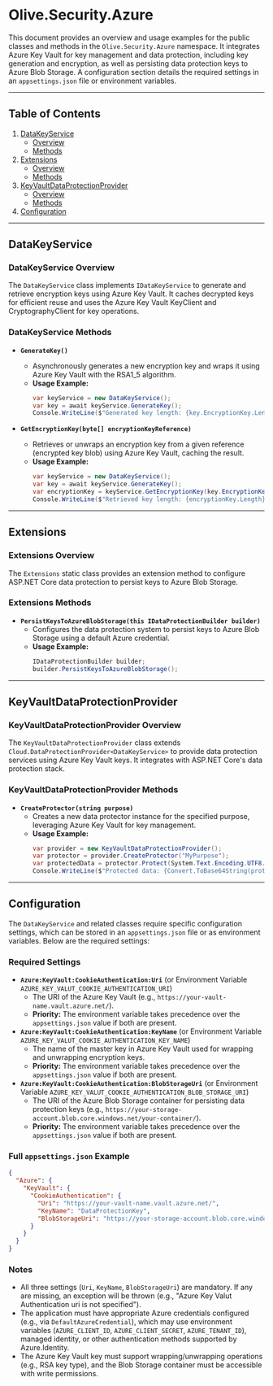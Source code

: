 ﻿# Olive.Security.Azure

This document provides an overview and usage examples for the public classes and methods in the `Olive.Security.Azure` namespace. It integrates Azure Key Vault for key management and data protection, including key generation and encryption, as well as persisting data protection keys to Azure Blob Storage. A configuration section details the required settings in an `appsettings.json` file or environment variables.

---

## Table of Contents

1. [DataKeyService](#datakeyservice)
   - [Overview](#datakeyservice-overview)
   - [Methods](#datakeyservice-methods)
2. [Extensions](#extensions)
   - [Overview](#extensions-overview)
   - [Methods](#extensions-methods)
3. [KeyVaultDataProtectionProvider](#keyvaultdataprotectionprovider)
   - [Overview](#keyvaultdataprotectionprovider-overview)
   - [Methods](#keyvaultdataprotectionprovider-methods)
4. [Configuration](#configuration)

---

## DataKeyService

### DataKeyService Overview

The `DataKeyService` class implements `IDataKeyService` to generate and retrieve encryption keys using Azure Key Vault. It caches decrypted keys for efficient reuse and uses the Azure Key Vault KeyClient and CryptographyClient for key operations.

### DataKeyService Methods

- **`GenerateKey()`**
  - Asynchronously generates a new encryption key and wraps it using Azure Key Vault with the RSA1_5 algorithm.
  - **Usage Example:**
    ```csharp
    var keyService = new DataKeyService();
    var key = await keyService.GenerateKey();
    Console.WriteLine($"Generated key length: {key.EncryptionKey.Length} bytes");
    ```

- **`GetEncryptionKey(byte[] encryptionKeyReference)`**
  - Retrieves or unwraps an encryption key from a given reference (encrypted key blob) using Azure Key Vault, caching the result.
  - **Usage Example:**
    ```csharp
    var keyService = new DataKeyService();
    var key = await keyService.GenerateKey();
    var encryptionKey = keyService.GetEncryptionKey(key.EncryptionKeyReference);
    Console.WriteLine($"Retrieved key length: {encryptionKey.Length} bytes");
    ```

---

## Extensions

### Extensions Overview

The `Extensions` static class provides an extension method to configure ASP.NET Core data protection to persist keys to Azure Blob Storage.

### Extensions Methods

- **`PersistKeysToAzureBlobStorage(this IDataProtectionBuilder builder)`**
  - Configures the data protection system to persist keys to Azure Blob Storage using a default Azure credential.
  - **Usage Example:**
    ```csharp
    IDataProtectionBuilder builder;
    builder.PersistKeysToAzureBlobStorage();     
    ```

---

## KeyVaultDataProtectionProvider

### KeyVaultDataProtectionProvider Overview

The `KeyVaultDataProtectionProvider` class extends `Cloud.DataProtectionProvider<DataKeyService>` to provide data protection services using Azure Key Vault keys. It integrates with ASP.NET Core's data protection stack.

### KeyVaultDataProtectionProvider Methods

- **`CreateProtector(string purpose)`**
  - Creates a new data protector instance for the specified purpose, leveraging Azure Key Vault for key management.
  - **Usage Example:**
    ```csharp
    var provider = new KeyVaultDataProtectionProvider();
    var protector = provider.CreateProtector("MyPurpose");
    var protectedData = protector.Protect(System.Text.Encoding.UTF8.GetBytes("Sensitive data"));
    Console.WriteLine($"Protected data: {Convert.ToBase64String(protectedData)}");
    ```

---

## Configuration

The `DataKeyService` and related classes require specific configuration settings, which can be stored in an `appsettings.json` file or as environment variables. Below are the required settings:

### Required Settings
- **`Azure:KeyVault:CookieAuthentication:Uri`** (or Environment Variable `AZURE_KEY_VALUT_COOKIE_AUTHENTICATION_URI`)
  - The URI of the Azure Key Vault (e.g., `https://your-vault-name.vault.azure.net/`).
  - **Priority:** The environment variable takes precedence over the `appsettings.json` value if both are present.
- **`Azure:KeyVault:CookieAuthentication:KeyName`** (or Environment Variable `AZURE_KEY_VALUT_COOKIE_AUTHENTICATION_KEY_NAME`)
  - The name of the master key in Azure Key Vault used for wrapping and unwrapping encryption keys.
  - **Priority:** The environment variable takes precedence over the `appsettings.json` value if both are present.
- **`Azure:KeyVault:CookieAuthentication:BlobStorageUri`** (or Environment Variable `AZURE_KEY_VALUT_COOKIE_AUTHENTICATION_BLOB_STORAGE_URI`)
  - The URI of the Azure Blob Storage container for persisting data protection keys (e.g., `https://your-storage-account.blob.core.windows.net/your-container/`).
  - **Priority:** The environment variable takes precedence over the `appsettings.json` value if both are present.

### Full `appsettings.json` Example
```json
{
  "Azure": {
    "KeyVault": {
      "CookieAuthentication": {
        "Uri": "https://your-vault-name.vault.azure.net/",
        "KeyName": "DataProtectionKey",
        "BlobStorageUri": "https://your-storage-account.blob.core.windows.net/your-container/"
      }
    }
  }
}
```

 

### Notes
- All three settings (`Uri`, `KeyName`, `BlobStorageUri`) are mandatory. If any are missing, an exception will be thrown (e.g., "Azure Key Valut Authentication uri is not specified").
- The application must have appropriate Azure credentials configured (e.g., via `DefaultAzureCredential`), which may use environment variables (`AZURE_CLIENT_ID`, `AZURE_CLIENT_SECRET`, `AZURE_TENANT_ID`), managed identity, or other authentication methods supported by Azure.Identity.
- The Azure Key Vault key must support wrapping/unwrapping operations (e.g., RSA key type), and the Blob Storage container must be accessible with write permissions.